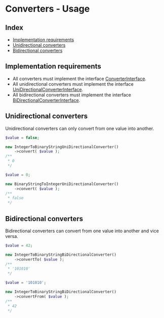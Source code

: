 # Converters - Usage

## Index

* [Implementation requirements](#implementation-requirements)
* [Unidirectional converters](#unidirectional-converters)
* [Bidirectional converters](#bidirectional-converters)

## Implementation requirements

* All converters must implement the interface [ConverterInterface][srclink-ConverterInterface].
* All unidirectional converters must implement the interface [UniDirectionalConverterInterface][srclink-UniDirectionalConverters-UniDirectionalConverterInterface].
* All bidirectional converters must implement the interface [BiDirectionalConverterInterface][srclink-BiDirectionalConverters-BiDirectionalConverterInterface].

## Unidirectional converters

Unidirectional converters can only convert from one value into another.

```php
$value = false;

new IntegerToBinaryStringUniDirectionalConverter()
    ->convert( $value );
/**
 * 0
 */

$value = 0;

new BinaryStringToIntegerUniDirectionalConverter()
    ->convert( $value );
/**
 * false
 */
```

## Bidirectional converters

Bidirectional converters can convert from one value into another and vice versa.

```php
$value = 42;

new IntegerToBinaryStringBiDirectionalConverter()
    ->convertTo( $value );
/**
 * '101010'
 */

$value = '101010';

new IntegerToBinaryStringBiDirectionalConverter()
    ->convertFrom( $value );
/**
 * 42
 */
```



[srclink-ConverterInterface]: /src/Converters/ConverterInterface.php
[srclink-UniDirectionalConverters-UniDirectionalConverterInterface]: /src/Converters/UniDirectionalConverters/UniDirectionalConverterInterface.php
[srclink-BiDirectionalConverters-BiDirectionalConverterInterface]: /src/Converters/BiDirectionalConverters/BiDirectionalConverterInterface.php
